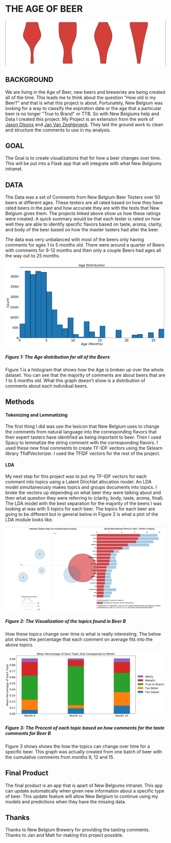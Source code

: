 # THE AGE OF BEER #

![Beer glasses graph](Images/Accumulation_Clarity_4Topics.png)


## BACKGROUND ##
We are living in the Age of Beer, new beers and breweries are being created all of the time. This leads me to think about the question "How old is my Beer?" and that is what this project is about. Fortunately, New Belgium was looking for a way to classify the expiration date or the age that a particular beer is no longer "True to Brand" or TTB. So with New Belgiums help and Data I created this project. My Project is an extension from the work of [Jason Olsons](https://github.com/Jason-Olson/Scoring-Beer-For-New-Belgium) and [Jan Van Zeghbroeck](https://github.com/janvanzeghbroeck/Seeing-Taste). They laid the ground work to clean and structure the comments to use in my analysis.

## GOAL ##
The Goal is to create visualizations that for how a beer changes over time. This will be put into a Flask app that will integrate with what New Belgiums intranet.

## DATA ##
The Data was a set of Comments from New Belgium Beer Testers over 50 beers at different ages. These testers are all rated based on how they have rated beers in the past and how accurate they are with the tests that New Belgium gives them. The projects linked above show us how these ratings were created. A quick summary would be that each tester is rated on how well they are able to identify specific flavors based on taste, aroma, clarity, and body of the beer based on how the master tasters had alter the beer.

The data was very unbalanced with most of the beers only having comments for ages 1 to 5 months old. There were around a quarter of Beers with comments for 9-12 months and then only a couple Beers had ages all the way out to 25 months.

 ![Screenshot of Accumulation with only Clarity brocken into 4 topics by LDA](Images/Age_Distrobution_Corrected.png)

##### Figure 1: The Age distribution for all of the Beers #####

Figure 1 is a histogram that shows how the Age is broken up over the whole dataset. You can see that the majority of comments are about beers that are 1 to 5 months old. What this graph doesn't show is a distribution of comments about each individual beers.

## Methods ##

#### Tokenizing and Lemmatizing #####
The first thing I did was use the lexicon that New Belgium uses to change the comments from natural language into the corresponding flavors that their expert tasters have identified as being important to beer. Then I used Spacy to lemmatize the string comment with the corresponding flavors. I used these new final comments to create TF-IDF vectors using the Sklearn library TfidfVectorizer. I used the TFIDF vectors for the rest of the project.

#### LDA ####

My next step for this project was to put my TF-IDF vectors for each comment into topics using a Latent Dirichlet allocation model. An LDA model simultaneously makes topics and groups documents into topics. I broke the vectors up depending on what beer they were talking about and then what question they were referring to (clarity, body, taste, aroma, final). The LDA model with the best separation for the majority of the beers I was looking at was with 5 topics for each beer. The topics for each beer are going to be different but in general below in Figure 2 is what a plot of the LDA module looks like.

 ![PLDAvis](Images/ScreenShot.png)
##### Figure 2: The Visualization of the topics found in Beer B #####

How these topics change over time is what is really interesting. The below plot shows the percentage that each comment on average fits into the above topics.

 ![Screenshot of Accumulation with only taste broken into 4 topics by LDA](Images/Topics_Over_Age_Corrected.png)

##### Figure 3: The Precent of each topic based on how comments for the taste comments for Beer B #####

Figure 3 shows shows the how the topics can change over time for a specific beer. This graph was actually created from one batch of beer with the cumulative comments from months 9, 12 and 15.

## Final Product ##
The final product is an app that is apart of New Belgiums intranet. This app can update automatically when given new information about a specific type of beer. This update feature will allow New Belgium to continue using my models and predictions when they have the missing data.

## Thanks ##
Thanks to New Belgium Brewery for providing the tasting comments. Thanks to Jan and Matt for making this project possible.
